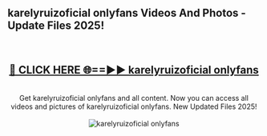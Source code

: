 <h2>karelyruizoficial onlyfans Videos And Photos - Update Files 2025!</h2>
<br>
<div align="center">
<h2><a href="https://linkcuts.com/hfmhzwbr" rel="nofollow">🔴 CLICK HERE 🌐==►► karelyruizoficial onlyfans</a></h2>
<br>
Get karelyruizoficial onlyfans and all content. Now you can access all videos and pictures of karelyruizoficial onlyfans. New Updated Files 2025!
<br>
<br>
<a href="https://linkcuts.com/hfmhzwbr" rel="nofollow" data-target="animated-image.originalLink"><img src="https://i.ibb.co.com/WyWwxjT/player-gif2.gif" alt="karelyruizoficial onlyfans" style="max-width: 100%; display: inline-block;" data-target="animated-image.originalImage"></a>
</div>
<br>